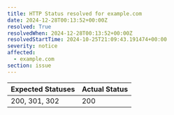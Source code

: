 ```yaml
---
title: HTTP Status resolved for example.com
date: 2024-12-28T00:13:52+00:00Z
resolved: True
resolvedWhen: 2024-12-28T00:13:52+00:00Z
resolvedStartTime: 2024-10-25T21:09:43.191474+00:00
severity: notice
affected:
  - example.com
section: issue
---
```


| Expected Statuses | Actual Status  |
|-------------------|----------------|
| 200, 301, 302 | 200 |
